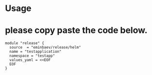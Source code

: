# Usage 

# please copy paste the code below.
```
module "release" {
  source  = "eminbaev/release/helm"
  name = "testapplication"
  namespace = "testapp"
  values_yaml = <<EOF
  EOF
}

```